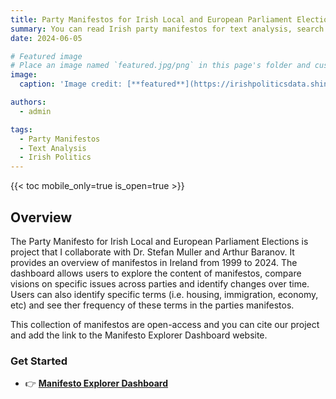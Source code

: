 ```yaml
---
title: Party Manifestos for Irish Local and European Parliament Elections from 1999 to 2024.
summary: You can read Irish party manifestos for text analysis, search for keywords across all documents, and download the files!
date: 2024-06-05

# Featured image
# Place an image named `featured.jpg/png` in this page's folder and customize its options here.
image:
  caption: 'Image credit: [**featured**](https://irishpoliticsdata.shinyapps.io/manifestoexplorer/)' 

authors:
  - admin

tags:
  - Party Manifestos
  - Text Analysis
  - Irish Politics
---
```


{{< toc mobile_only=true is_open=true >}}

## Overview

The Party Manifesto for Irish Local and European Parliament Elections is project that I collaborate with Dr. Stefan Muller and Arthur Baranov. It provides an overview of manifestos in Ireland from 1999 to 2024. The dashboard allows users to explore the content of manifestos, compare visions on specific issues across parties and identify changes over time. Users can also identify specific terms (i.e. housing, immigration, economy, etc) and see ther frequency of these terms in the parties manifestos. 

This collection of manifestos are open-access and you can cite our project and add the link to the Manifesto Explorer Dashboard website.   

### Get Started

- 👉 [**Manifesto Explorer Dashboard**](https://irishpoliticsdata.shinyapps.io/manifestoexplorer/)

